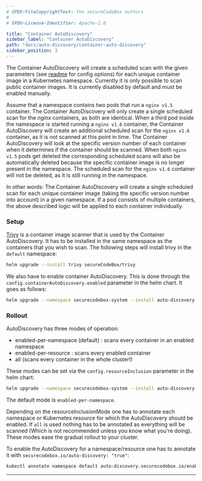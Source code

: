 ```yaml
---
# SPDX-FileCopyrightText: the secureCodeBox authors
#
# SPDX-License-Identifier: Apache-2.0

title: "Container AutoDiscovery"
sidebar_label: "Container AutoDiscovery"
path: "docs/auto-discovery/container-auto-discovery"
sidebar_position: 3
---
```


The Container AutoDiscovery will create a scheduled scan with the given parameters (see [readme](https://github.com/secureCodeBox/secureCodeBox/blob/main/auto-discovery/kubernetes/README.md) for config options) for each unique container image in a Kubernetes namespace. Currently it is only possible to scan public container images.
It is currently disabled by default and must be enabled manually.

Assume that a namespace contains two pods that run a `nginx v1.5` container. The Container AutoDiscovery will only create a single scheduled scan for the _nginx_ containers, as both are identical.
When a third pod inside the namespace is started running a `nginx v1.6` container, the Container AutoDiscovery will create an additional scheduled scan for the `nginx v1.6` container, as it is not scanned at this point in time. The Container AutoDiscovery will look at the specific version number of each container when it determines if the container should be scanned.
When both `nginx v1.5` pods get deleted the corresponding scheduled scans will also be automatically deleted because the specific container image is no longer present in the namespace.
The scheduled scan for the `nginx v1.6` container will not be deleted, as it is still running in the namespace.

In other words: The Container AutoDiscovery will create a single scheduled scan for each unique container image (taking the specific version number into account) in a given namespace.
If a pod consists of multiple containers, the above described logic will be applied to each container individually.


### Setup
[Trivy](/docs/scanners/trivy) is a container image scanner that is used by the Container AutoDiscovery. It has to be installed in the same namespace as the containers that you wish to scan. The following steps will install trivy in the `default` namespace:
```bash
helm upgrade --install trivy secureCodeBox/trivy
```
We also have to enable container AutoDiscovery. This is done through the `config.containerAutoDiscovery.enabled` parameter in the helm chart. It goes as follows:

```bash
helm upgrade --namespace securecodebox-system --install auto-discovery-kubernetes secureCodeBox/auto-discovery-kubernetes --set config.containerAutoDiscovery.enabled=true
```
### Rollout
AutoDiscovery has three modes of operation:
* enabled-per-namespace (default) : scans every container in an enabled namespace
* enabled-per-resource :  scans every enabled container
* all (scans every container in the whole cluster!)
  
These modes can be set via the `config.resourceInclusion` parameter in the helm chart:
```bash
helm upgrade --namespace securecodebox-system --install auto-discovery-kubernetes secureCodeBox/auto-discovery-kubernetes --set config.resourceInclusion="enabled-per-resource"
```
The default mode is `enabled-per-namespace`.

Depending on the resourceInclusionMode one has to annotate each namespace or Kubernetes resource for which the AutoDiscovery should be enabled. If `all` is used nothing has to be annotated as everything will be scanned (Which is not recommended unless you know what you're doing). These modes ease the gradual rollout to your cluster.

To enable the AutoDiscovery for a namespace/resource one has to annotate it with `securecodebox.io/auto-discovery: "true"`:

```bash
kubectl annotate namespace default auto-discovery.securecodebox.io/enabled=true
```

*** 